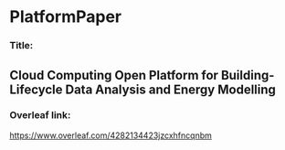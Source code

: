 # PlatformPaper

### Title: 
## Cloud Computing Open Platform for Building-Lifecycle Data Analysis and Energy Modelling
### Overleaf link: 
https://www.overleaf.com/4282134423jzcxhfncqnbm
